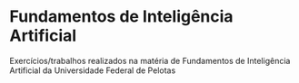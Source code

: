 
# Fundamentos de Inteligência Artificial

Exercícios/trabalhos realizados na matéria de Fundamentos de Inteligência Artificial da Universidade Federal de Pelotas
